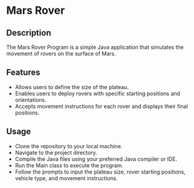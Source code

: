 # Mars Rover
## Description
The Mars Rover Program is a simple Java application that simulates the movement of rovers on the surface of Mars.

## Features
- Allows users to define the size of the plateau.
- Enables users to deploy rovers with specific starting positions and orientations.
- Accepts movement instructions for each rover and displays their final positions.

## Usage
- Clone the repository to your local machine.
- Navigate to the project directory.
- Compile the Java files using your preferred Java compiler or IDE.
- Run the Main class to execute the program.
- Follow the prompts to input the plateau size, rover starting positions, vehicle type, and movement instructions.
